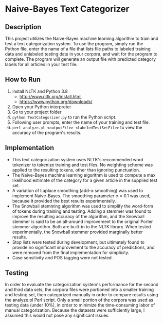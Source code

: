 # Naive-Bayes Text Categorizer

## Description

This project utilizes the Naive-Bayes machine learning algorithm to train and test a text categorization system. To use the program, simply run the Python file, enter the name of a file that lists file paths to labeled training data and unlabeled testing data in your corpora, and wait for the program to complete. The program will generate an output file with predicted category labels for all articles in your test file.

## How to Run

1. Install NLTK and Python 3.8
   - http://www.nltk.org/install.html
   - https://www.python.org/downloads/
2. Open your Python interpreter
3. Go to your project folder
4. `python TextCategorizer.py` to run the Python script.
5. Following user prompts, enter the name of your training and test file.
6. `perl analyze.pl <outputFile> <labeledTestSetFile>` to view the accuracy of the program's results.

## Implementation

- This text categorization system uses NLTK's recommended word tokenizer to tokenize training and test files. No weighting scheme was applied to the resulting tokens, other than ignoring punctuation. 
- The Naive-Bayes machine learning algorithm is used to compute a max likelihood estimate of the category for a given article in the supplied test set.
- A variation of Laplace smoothing (add-α smoothing) was used to implement Naive-Bayes. The smoothing parameter α = 0.1 was used, because it provided the best results experimentally.
- The Snowball stemming algorithm was used to simplify the word-form of tokens during training and testing. Adding a stemmer was found to improve the resulting accuracy of the algorithm, and the Snowball stemmer is said to be an all-around improvement to the original Porter stemmer algorithm. Both are built-in to the NLTK library. When tested experimentally, the Snowball stemmer provided marginally better results.
- Stop lists were tested during development, but ultimately found to provide no significant improvement to the accuracy of predictions, and were removed from the final implementation for simplicity.
- Case sensitivity and POS tagging were not tested.

## Testing

In order to evaluate the categorization system's performance for the second and third data sets, the corpora files were portioned into a smaller training and testing set, then categorized manually in order to compare results using the analyze.pl Perl script. Only a small portion of the corpora was used as testing data (under 10%), in order to minimize the time-consuming labor of manual categorization. Because the datasets were sufficiently large, I assumed this would not pose any significant issues.
